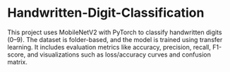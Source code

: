 # Handwritten-Digit-Classification
This project uses MobileNetV2 with PyTorch to classify handwritten digits (0–9). The dataset is folder-based, and the model is trained using transfer learning. It includes evaluation metrics like accuracy, precision, recall, F1-score, and visualizations such as loss/accuracy curves and confusion matrix.
